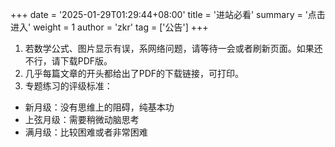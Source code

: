 +++
date = '2025-01-29T01:29:44+08:00'
title = '进站必看'
summary = '点击进入'
weight = 1
author = 'zkr'
tag = ['公告']
+++

 1. 若数学公式、图片显示有误，系网络问题，请等待一会或者刷新页面。如果还不行，请下载PDF版。
 2. 几乎每篇文章的开头都给出了PDF的下载链接，可打印。
 3. 专题练习的评级标准：
- 新月级：没有思维上的阻碍，纯基本功
- 上弦月级：需要稍微动脑思考
- 满月级：比较困难或者非常困难


